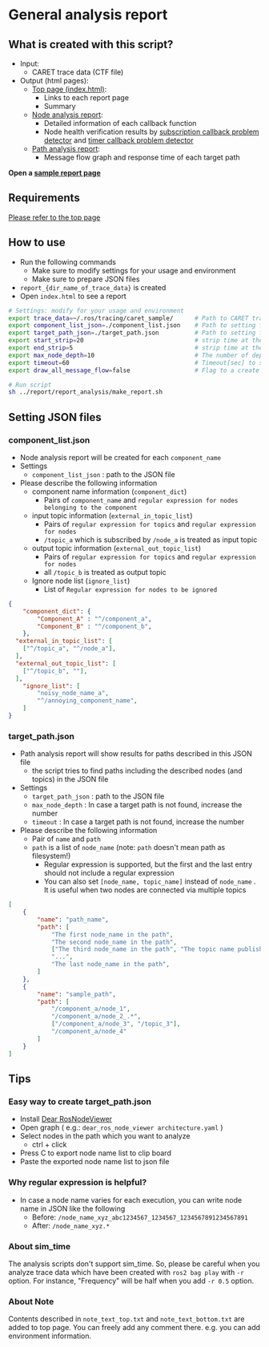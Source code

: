 # General analysis report

## What is created with this script?

- Input:
  - CARET trace data (CTF file)
- Output (html pages):
  - [Top page (index.html)](./):
    - Links to each report page
    - Summary
  - [Node analysis report](../analyze_node):
    - Detailed information of each callback function
    - Node health verification results by [subscription callback problem detector](../check_callback_sub) and [timer callback problem detector](../check_callback_timer)
  - [Path analysis report](../analyze_path):
    - Message flow graph and response time of each target path

<b>Open a [sample report page](https://tier4.github.io/CARET_report/)</b>

## Requirements

[Please refer to the top page](https://github.com/tier4/CARET_report#requirements)

## How to use

- Run the following commands
  - Make sure to modify settings for your usage and environment
  - Make sure to prepare JSON files
- `report_{dir_name_of_trace_data}` is created
- Open `index.html` to see a report

```sh
# Settings: modify for your usage and environment
export trace_data=~/.ros/tracing/caret_sample/      # Path to CARET trace data (CTF file)
export component_list_json=./component_list.json    # Path to setting file you prepare
export target_path_json=./target_path.json          # Path to setting file you prepare
export start_strip=20                               # strip time at the start [sec] for analysis
export end_strip=5                                  # strip time at the end [sec] for analysis
export max_node_depth=10                            # The number of depth to search path
export timeout=60                                   # Timeout[sec] to search path
export draw_all_message_flow=false                  # Flag to a create message flow graph for a whole time period (this will increase report creation time)

# Run script
sh ../report/report_analysis/make_report.sh
```

## Setting JSON files

### component_list.json

- Node analysis report will be created for each `component_name`
- Settings
  - `component_list_json` : path to the JSON file
- Please describe the following information
  - component name information (`component_dict`)
    - Pairs of `component_name` and `regular expression for nodes belonging to the component`
  - input topic information (`external_in_topic_list`)
    - Pairs of `regular expression for topics` and `regular expression for nodes`
    - `/topic_a` which is subscribed by `/node_a` is treated as input topic
  - output topic information (`external_out_topic_list`)
    - Pairs of `regular expression for topics` and `regular expression for nodes`
    - all `/topic_b` is treated as output topic
  - Ignore node list (`ignore_list`)
    - List of `Regular expression for nodes to be ignored`

```json:component_list.json
{
    "component_dict": {
        "Component_A" : "^/component_a",
        "Component_B" : "^/component_b",
    },
  "external_in_topic_list": [
    ["^/topic_a", "^/node_a"],
  ],
  "external_out_topic_list": [
    ["^/topic_b", ""],
  ],
    "ignore_list": [
        "noisy_node_name_a",
        "^/annoying_component_name",
    ]
}
```

### target_path.json

- Path analysis report will show results for paths described in this JSON file
  - the script tries to find paths including the described nodes (and topics) in the JSON file
- Settings
  - `target_path_json` : path to the JSON file
  - `max_node_depth` : In case a target path is not found, increase the number
  - `timeout` : In case a target path is not found, increase the number
- Please describe the following information
  - Pair of `name` and `path`
  - `path` is a list of `node_name` (note: `path` doesn't mean path as filesystem!)
    - Regular expression is supported, but the first and the last entry should not include a regular expression
    - You can also set `[node_name, topic_name]` instead of `node_name` . It is useful when two nodes are connected via multiple topics

```json:target_path.json
[
    {
        "name": "path_name",
        "path": [
            "The first node_name in the path",
            "The second node_name in the path",
            ["The third node_name in the path", "The topic name published or subscribed by the third node"]
            "...",
            "The last node_name in the path",
        ]
    },
    {
        "name": "sample_path",
        "path": [
            "/component_a/node_1",
            "/component_a/node_2_.*",
            ["/component_a/node_3", "/topic_3"],
            "/component_a/node_4"
        ]
    }
]
```

## Tips

### Easy way to create target_path.json

- Install [Dear RosNodeViewer](https://github.com/takeshi-iwanari/dear_ros_node_viewer)
- Open graph ( e.g.: `dear_ros_node_viewer architecture.yaml` )
- Select nodes in the path which you want to analyze
  - ctrl + click
- Press C to export node name list to clip board
- Paste the exported node name list to json file

### Why regular expression is helpful?

- In case a node name varies for each execution, you can write node name in JSON like the following
  - Before: `/node_name_xyz_abc1234567_1234567_1234567891234567891`
  - After: `/node_name_xyz.*`

### About sim_time

The analysis scripts don't support sim_time. So, please be careful when you analyze trace data which have been created with `ros2 bag play` with `-r` option. For instance, "Frequency" will be half when you add `-r 0.5` option.

### About Note

Contents described in `note_text_top.txt` and `note_text_bottom.txt` are added to top page. You can freely add any comment there. e.g. you can add environment information.
